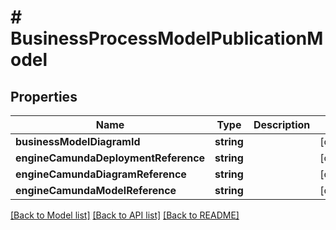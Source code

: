 # # BusinessProcessModelPublicationModel

## Properties

Name | Type | Description | Notes
------------ | ------------- | ------------- | -------------
**businessModelDiagramId** | **string** |  | [optional]
**engineCamundaDeploymentReference** | **string** |  | [optional]
**engineCamundaDiagramReference** | **string** |  | [optional]
**engineCamundaModelReference** | **string** |  | [optional]

[[Back to Model list]](../../README.md#models) [[Back to API list]](../../README.md#endpoints) [[Back to README]](../../README.md)

